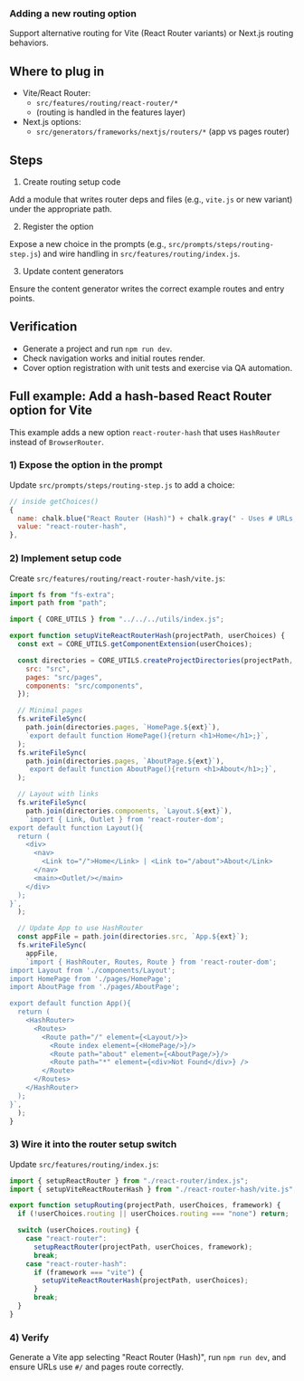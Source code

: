 ### Adding a new routing option

Support alternative routing for Vite (React Router variants) or Next.js routing behaviors.

## Where to plug in

- Vite/React Router:
  - `src/features/routing/react-router/*`
  - (routing is handled in the features layer)
- Next.js options:
  - `src/generators/frameworks/nextjs/routers/*` (app vs pages router)

## Steps

1. Create routing setup code

Add a module that writes router deps and files (e.g., `vite.js` or new variant) under the appropriate path.

2. Register the option

Expose a new choice in the prompts (e.g., `src/prompts/steps/routing-step.js`) and wire handling in `src/features/routing/index.js`.

3. Update content generators

Ensure the content generator writes the correct example routes and entry points.

## Verification

- Generate a project and run `npm run dev`.
- Check navigation works and initial routes render.
- Cover option registration with unit tests and exercise via QA automation.

## Full example: Add a hash-based React Router option for Vite

This example adds a new option `react-router-hash` that uses `HashRouter` instead of `BrowserRouter`.

### 1) Expose the option in the prompt

Update `src/prompts/steps/routing-step.js` to add a choice:

```js
// inside getChoices()
{
  name: chalk.blue("React Router (Hash)") + chalk.gray(" - Uses # URLs, no server rewrites"),
  value: "react-router-hash",
},
```

### 2) Implement setup code

Create `src/features/routing/react-router-hash/vite.js`:

```js
import fs from "fs-extra";
import path from "path";

import { CORE_UTILS } from "../../../utils/index.js";

export function setupViteReactRouterHash(projectPath, userChoices) {
  const ext = CORE_UTILS.getComponentExtension(userChoices);

  const directories = CORE_UTILS.createProjectDirectories(projectPath, {
    src: "src",
    pages: "src/pages",
    components: "src/components",
  });

  // Minimal pages
  fs.writeFileSync(
    path.join(directories.pages, `HomePage.${ext}`),
    `export default function HomePage(){return <h1>Home</h1>;}`,
  );
  fs.writeFileSync(
    path.join(directories.pages, `AboutPage.${ext}`),
    `export default function AboutPage(){return <h1>About</h1>;}`,
  );

  // Layout with links
  fs.writeFileSync(
    path.join(directories.components, `Layout.${ext}`),
    `import { Link, Outlet } from 'react-router-dom';
export default function Layout(){
  return (
    <div>
      <nav>
        <Link to="/">Home</Link> | <Link to="/about">About</Link>
      </nav>
      <main><Outlet/></main>
    </div>
  );
}`,
  );

  // Update App to use HashRouter
  const appFile = path.join(directories.src, `App.${ext}`);
  fs.writeFileSync(
    appFile,
    `import { HashRouter, Routes, Route } from 'react-router-dom';
import Layout from './components/Layout';
import HomePage from './pages/HomePage';
import AboutPage from './pages/AboutPage';

export default function App(){
  return (
    <HashRouter>
      <Routes>
        <Route path="/" element={<Layout/>}>
          <Route index element={<HomePage/>}/>
          <Route path="about" element={<AboutPage/>}/>
          <Route path="*" element={<div>Not Found</div>} />
        </Route>
      </Routes>
    </HashRouter>
  );
}`,
  );
}
```

### 3) Wire it into the router setup switch

Update `src/features/routing/index.js`:

```js
import { setupReactRouter } from "./react-router/index.js";
import { setupViteReactRouterHash } from "./react-router-hash/vite.js";

export function setupRouting(projectPath, userChoices, framework) {
  if (!userChoices.routing || userChoices.routing === "none") return;

  switch (userChoices.routing) {
    case "react-router":
      setupReactRouter(projectPath, userChoices, framework);
      break;
    case "react-router-hash":
      if (framework === "vite") {
        setupViteReactRouterHash(projectPath, userChoices);
      }
      break;
  }
}
```

### 4) Verify

Generate a Vite app selecting "React Router (Hash)", run `npm run dev`, and ensure URLs use `#/` and pages route correctly.
